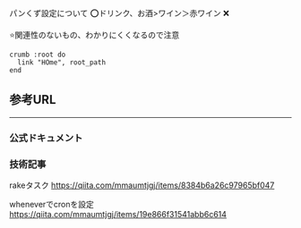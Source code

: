 パンくず設定について
⭕️ドリンク、お酒>ワイン＞赤ワイン
❌

⭐️関連性のないもの、わかりにくくなるので注意



```
crumb :root do
  link "HOme", root_path
end
```

## 参考URL
***
### 公式ドキュメント

### 技術記事
rakeタスク
https://qiita.com/mmaumtjgj/items/8384b6a26c97965bf047

wheneverでcronを設定
https://qiita.com/mmaumtjgj/items/19e866f31541abb6c614
